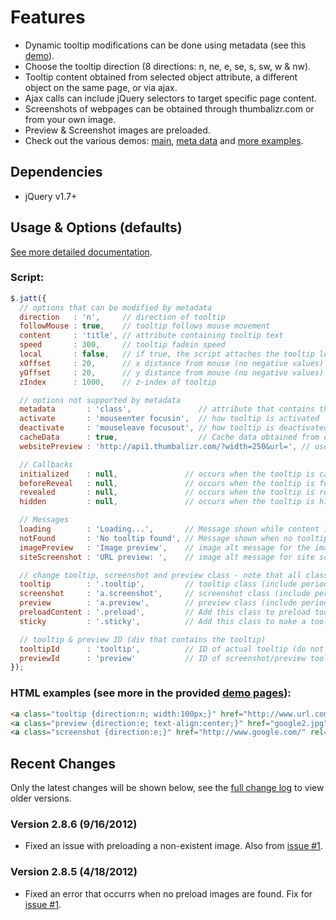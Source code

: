 # Features

* Dynamic tooltip modifications can be done using metadata (see this [demo](http://mottie.github.com/Jatt/meta.html)).
* Choose the tooltip direction (8 directions: n, ne, e, se, s, sw, w & nw).
* Tooltip content obtained from selected object attribute, a different object on the same page, or via ajax.
* Ajax calls can include jQuery selectors to target specific page content.
* Screenshots of webpages can be obtained through thumbalizr.com or from your own image.
* Preview & Screenshot images are preloaded.
* Check out the various demos: [main](http://mottie.github.com/Jatt/index.html), [meta data](http://mottie.github.com/Jatt/meta.html)
 and [more examples](http://mottie.github.com/Jatt/examples.html).

## Dependencies

* jQuery v1.7+

## Usage & Options (defaults)

[See more detailed documentation](http://mottie.github.com/Jatt/index.html).

### Script:

```javascript
$.jatt({
  // options that can be modified by metadata
  direction   : 'n',     // direction of tooltip
  followMouse : true,    // tooltip follows mouse movement
  content     : 'title', // attribute containing tooltip text
  speed       : 300,     // tooltip fadein speed
  local       : false,   // if true, the script attaches the tooltip locally; if false, the tooltip is added to the body
  xOffset     : 20,      // x distance from mouse (no negative values)
  yOffset     : 20,      // y distance from mouse (no negative values)
  zIndex      : 1000,    // z-index of tooltip

  // options not supported by metadata
  metadata       : 'class',               // attribute that contains the metadata, use "false" (no quotes) to disable the metadata.
  activate       : 'mouseenter focusin',  // how tooltip is activated
  deactivate     : 'mouseleave focusout', // how tooltip is deactivated
  cacheData      : true,                  // Cache data obtained from external pages, set to false if the data is dynamic.
  websitePreview : 'http://api1.thumbalizr.com/?width=250&url=', // use your own custom thumbnail service (api string - http://www.thumbalizr.com/apitools.php)

  // Callbacks
  initialized    : null,               // occurs when the tooltip is called - when hovering over an object
  beforeReveal   : null,               // occurs when the tooltip is fully formed, but still hidden
  revealed       : null,               // occurs when the tooltip is revealed
  hidden         : null,               // occurs when the tooltip is hidden (removed)

  // Messages
  loading        : 'Loading...',       // Message shown while content is loading
  notFound       : 'No tooltip found', // Message shown when no tooltip content is found
  imagePreview   : 'Image preview',    // image alt message for the image shown in the preview tooltip
  siteScreenshot : 'URL preview: ',    // image alt message for site screenshots, this message is followed by the URL

  // change tooltip, screenshot and preview class - note that all classes have a "." in front
  tooltip        : '.tooltip',         // tooltip class (include period ".")
  screenshot     : 'a.screenshot',     // screenshot class (include period ".")
  preview        : 'a.preview',        // preview class (include period ".")
  preloadContent : '.preload',         // Add this class to preload tooltip content (not preview or screenshot).
  sticky         : '.sticky',          // Add this class to make a tooltip sticky. Only one tooltip on the screen at a time though.

  // tooltip & preview ID (div that contains the tooltip)
  tooltipId      : 'tooltip',          // ID of actual tooltip (do not include the "#" in front)
  previewId      : 'preview'           // ID of screenshot/preview tooltip (do not include the "#" in front)
});
```

### HTML examples (see more in the provided [demo pages](http://mottie.github.com/Jatt/examples.html)):

```html
<a class="tooltip {direction:n; width:100px;}" href="http://www.url.com" title="Tooltip Content">Displayed text</a>
<a class="preview {direction:e; text-align:center;}" href="google2.jpg" title="Google's Logo"><img src="google1.jpg" /></a>
<a class="screenshot {direction:e;}" href="http://www.google.com/" rel="#" title="<center>Google</center>">Google</a>
```

## Recent Changes

Only the latest changes will be shown below, see the [full change log](https://github.com/Mottie/Jatt/wiki) to view older versions.

### Version 2.8.6 (9/16/2012)

* Fixed an issue with preloading a non-existent image. Also from [issue #1](https://github.com/Mottie/Jatt/issues/1).

### Version 2.8.5 (4/18/2012)

* Fixed an error that occurrs when no preload images are found. Fix for [issue #1](https://github.com/Mottie/Jatt/issues/1).
